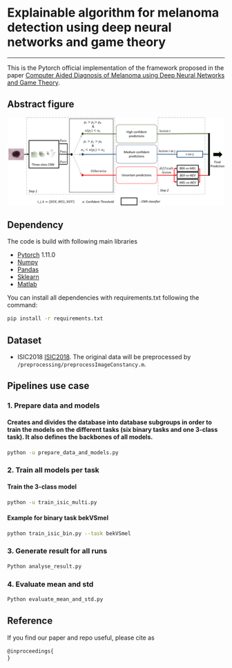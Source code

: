 # Explainable algorithm for melanoma detection using deep neural networks and game theory

_________________

This is the Pytorch official implementation of the framework proposed in the paper [Computer Aided Diagnosis of Melanoma using Deep Neural Networks and Game Theory](https:).
## Abstract figure

![Alt text](proposed_framework.png?raw=true "HMLoss")
## Dependency
The code is build with following main libraries
- [Pytorch](https://www.tensorflow.org) 1.11.0
- [Numpy](https://numpy.org/) 
- [Pandas](https://pandas.pydata.org/)
- [Sklearn](https://scikit-learn.org/stable/)
- [Matlab](https://ch.mathworks.com/fr/products/matlab.html)


You can install all dependencies with requirements.txt following the command:
```bash
pip install -r requirements.txt 
```


## Dataset
- ISIC2018 [ISIC2018](https://challenge2018.isic-archive.com/). The original data will be preprocessed by `/preprocessing/preprocessImageConstancy.m`.


## Pipelines use case
### 1. Prepare data and models
#### Creates and divides the database into database subgroups in order to train the models on the different tasks (six binary tasks and one 3-class task). It also defines the backbones of all models. 
```bash
python -u prepare_data_and_models.py
```

### 2. Train all models per task 

#### Train the 3-class model  
```bash
python -u train_isic_multi.py
```
#### Example for binary task bekVSmel
```bash
python train_isic_bin.py --task bekVSmel  
```
### 3. Generate result for all runs
```bash
Python analyse_result.py
```
### 4. Evaluate mean and std
```bash
Python evaluate_mean_and_std.py
```

## Reference

If you find our paper and repo useful, please cite as

```
@inproceedings{
}

